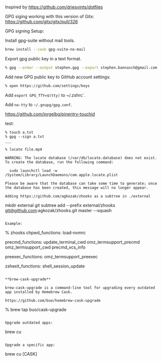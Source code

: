 Inspired by https://github.com/driesvints/dotfiles

GPG siging working with this version of Gitx: https://github.com/gitx/gitx/pull/326

GPG signing Setup:

Install gpg-suite without mail tools.

```sh
brew install --cask gpg-suite-no-mail
```

Export gpg public key in a text format.

```sh
% gpg --armor --output stephen.gpg --export stephen.bannasch@gmail.com
```

Add new GPG public key to GitHub account settings:

```sh
% open https://github.com/settings/keys
```

Add `export GPG_TTY=$(tty)` to ~/.zshrc`.

Add `no-tty` to `~/.gnupg/gpg.conf`.

https://github.com/jorgelbg/pinentry-touchid

test:

```
% touch a.txt
% gpg --sign a.txt
___

% locate file.mp4

WARNING: The locate database (/var/db/locate.database) does not exist.
To create the database, run the following command:

  sudo launchctl load -w /System/Library/LaunchDaemons/com.apple.locate.plist

Please be aware that the database can take some time to generate; once
the database has been created, this message will no longer appear.

Adding https://github.com/agkozak/zhooks as a subtree in ./external

```
mkdir external
git subtree add --prefix external/zhooks git@github.com:agkozak/zhooks.git master --squash
```

Example:

```
% zhooks
chpwd_functions:
load-nvmrc

precmd_functions:
update_terminal_cwd
omz_termsupport_precmd
omz_termsupport_cwd
precmd_vcs_info

preexec_functions:
omz_termsupport_preexec

zshexit_functions:
shell_session_update
```

**brew-cask-upgrade**

brew-cask-upgrade is a command-line tool for upgrading every outdated app installed by Homebrew Cask.

https://github.com/buo/homebrew-cask-upgrade

```
% brew tap
buo/cask-upgrade
```

Upgrade outdated apps:

```
brew cu
```

Upgrade a specific app:

```
brew cu [CASK]
```
